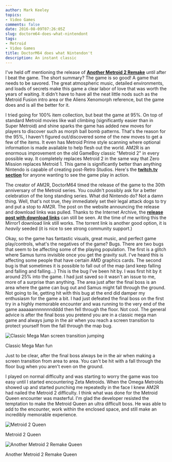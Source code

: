 ```yaml
---
author: Mark Keeley
topics:
- Video Games
comments: false
date: 2016-08-09T07:26:05Z
slug: doctorm64-does-what-nintendont
tags:
- Metroid
- Video Games
title: DoctorM64 does what Nintendon't
description: An instant classic
---
```


I've held off mentioning the release of **[Another Metroid 2 Remake](http://metroid2remake.blogspot.com/ "It is soooo good!")** until after I beat the game. The short summary? The game is so good! A game that needs to be savored. The great atmospheric music, detailed environments, and loads of secrets make this game a clear labor of love that was worth the years of waiting. It didn't have to have all the neat little nods such as the Metroid Fusion intro area or the Aliens Xenomorph reference, but the game does and is all the better for it.

<!--more--> 

I tried going for 100% item collection, but beat the game at 95%. On top of standard Metroid movies like wall climbing (significantly easier than in Super Metroid) and shine sparks the game has added new moves for players to discover such as morph ball bomb patterns. That's the reason for the 95%, I haven't figured out/discovered some of the new moves to get a few of the items. It even has Metroid Prime style scanning where optional information is made available to help flesh out the world. AM2R is an enormous improvement on the old GameBoy classic "Metroid 2" in every possible way. It completely replaces Metroid 2 in the same way that Zero Mission replaces Metroid 1. This game is significantly better than anything Nintendo is capable of creating post-Retro Studios. Here's the **[twitch.tv section](https://www.twitch.tv/directory/game/Metroid%20II%3A%20Return%20of%20Samus)** for anyone wanting to see the game play in action.

The creator of AM2R, DoctorM64 timed the release of the game to the 30th anniversary of the Metroid series. You couldn't possibly ask for a better celebration of the long standing series. What did Nintendo do? Not a damn thing. Well, that's not true, they immediately set their legal attack dogs to try and put a stop to AM2R. The post on the website announcing the release and download links was pulled. Thanks to the Internet Archive, the **[release post with download links](http://web.archive.org/web/20160807094350/http://metroid2remake.blogspot.com/)** can still be seen. At the time of me writing this the Mirror1 download link still works. The torrent link is another good option, it is _heavily_ seeded (it is nice to see strong community support.)

Okay, so the game has fantastic visuals, great music, and perfect game play/controls, what's the negatives of the game? Bugs. There are two bugs that seem to be affecting some of the playing population. The first is a glitch where Samus turns invisible once you get the gravity suit. I've heard this is affecting some people that have certain AMD graphics cards. The second bug is that sometimes it is possible to fall out of the map (and keep falling and falling and falling...) This is the bug I've been hit by. I was first hit by it around 25% into the game. I had just saved so it wasn't an issue to me, more of a surprise than anything. The area just after the final boss is an area where the game can bug out and Samus might fall through the ground. Not going to lie, getting hit with this bug at the end did damper my enthusiasm for the game a bit. I had just defeated the final boss on the first try in a highly memorable encounter and was running to the very end of the game aaaaaannnnnnndddd then fell through the floor. Not cool. The general advice is after the final boss you pretend you are in a classic mega man game and always jump in the air when you reach a screen transition to protect yourself from the fall through the map bug.

![Classic Mega Man screen transition jumping](/media/megamanjump.gif)

Classic Mega Man fun

Just to be clear, after the final boss always be in the air when making a screen transition from area to area. You can't be hit with a fall through the floor bug when you aren't even on the ground.

I played on normal difficulty and was starting to worry the game was too easy until I started encountering Zeta Metroids. When the Omega Metroids showed up and started punching me repeatedly in the face I knew AM2R had nailed the Metroid 2 difficulty. I think what was done for the Metroid Queen encounter was masterful. I'm glad the developer resisted the temptation to make the Metroid Queen an ultra difficult boss. He was able to add to the encounter, work within the enclosed space, and still make an incredibly memorable experience.

![Metroid 2 Queen](/media/metroid2queen.jpg)

Metroid 2 Queen

![Another Metroid 2 Remake Queen](/media/am2rqueen.jpg)

Another Metroid 2 Remake Queen

